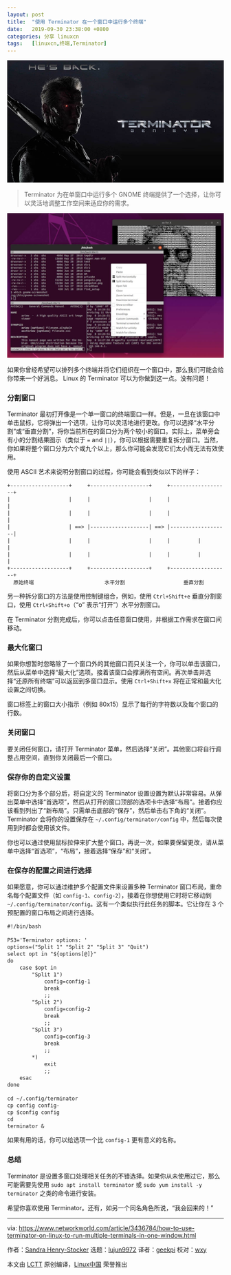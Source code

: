 ```yaml
---
layout: post
title:	"使用 Terminator 在一个窗口中运行多个终端"
date:	2019-09-30 23:38:00 +0800 
categories:	分享 linuxcn 
tags:	[linuxcn,终端,Terminator]
---
```



![](/Asserts/Images/album/201909/30/233732j9jjx3xxuujopiuu.jpg)



> 
> Terminator 为在单窗口中运行多个 GNOME 终端提供了一个选择，让你可以灵活地调整工作空间来适应你的需求。
> 
> 
> 


![](/Asserts/Images/album/201909/30/233819d9hn3n4l25dnng59.jpg)


如果你曾经希望可以排列多个终端并将它们组织在一个窗口中，那么我们可能会给你带来一个好消息。 Linux 的 Terminator 可以为你做到这一点。没有问题！


### 分割窗口


Terminator 最初打开像是一个单一窗口的终端窗口一样。但是，一旦在该窗口中单击鼠标，它将弹出一个选项，让你可以灵活地进行更改。你可以选择“水平分割”或“垂直分割”，将你当前所在的窗口分为两个较小的窗口。实际上，菜单旁会有小的分割结果图示（类似于 `=` and `||`），你可以根据需要重复拆分窗口。当然，你如果将整个窗口分为六个或九个以上，那么你可能会发现它们太小而无法有效使用。


使用 ASCII 艺术来说明分割窗口的过程，你可能会看到类似以下的样子：



```
+-------------------+     +-------------------+     +-------------------+
|                   |     |                   |     |                   |
|                   |     |                   |     |                   |
|                   | ==> |-------------------| ==> |-------------------|
|                   |     |                   |     |         |         |
|                   |     |                   |     |         |         |
+-------------------+     +-------------------+     +-------------------+
  原始终端                       水平分割                   垂直分割
```

另一种拆分窗口的方法是使用控制键组合，例如，使用 `Ctrl+Shift+e` 垂直分割窗口，使用 `Ctrl+Shift+o`（“o” 表示“打开”）水平分割窗口。


在 Terminator 分割完成后，你可以点击任意窗口使用，并根据工作需求在窗口间移动。


### 最大化窗口


如果你想暂时忽略除了一个窗口外的其他窗口而只关注一个，你可以单击该窗口，然后从菜单中选择“最大化”选项。接着该窗口会撑满所有空间。再次单击并选择“还原所有终端”可以返回到多窗口显示。使用 `Ctrl+Shift+x` 将在正常和最大化设置之间切换。


窗口标签上的窗口大小指示（例如 80x15）显示了每行的字符数以及每个窗口的行数。


### 关闭窗口


要关闭任何窗口，请打开 Terminator 菜单，然后选择“关闭”。其他窗口将自行调整占用空间，直到你关闭最后一个窗口。


### 保存你的自定义设置


将窗口分为多个部分后，将自定义的 Terminator 设置设置为默认非常容易。从弹出菜单中选择“首选项”，然后从打开的窗口顶部的选项卡中选择“布局”。接着你应该看到列出了“新布局”。只需单击底部的“保存”，然后单击右下角的“关闭”。Terminator 会将你的设置保存在 `~/.config/terminator/config` 中，然后每次使用到时都会使用该文件。


你也可以通过使用鼠标拉伸来扩大整个窗口。再说一次，如果要保留更改，请从菜单中选择“首选项”，“布局”，接着选择“保存”和“关闭”。


### 在保存的配置之间进行选择


如果愿意，你可以通过维护多个配置文件来设置多种 Terminator 窗口布局，重命名每个配置文件（如 `config-1`、`config-2`），接着在你想使用它时将它移动到 `~/.config/terminator/config`。这有一个类似执行此任务的脚本。它让你在 3 个预配置的窗口布局之间进行选择。



```
#!/bin/bash

PS3='Terminator options: '
options=("Split 1" "Split 2" "Split 3" "Quit")
select opt in "${options[@]}"
do
    case $opt in
        "Split 1")
            config=config-1
            break
            ;;
        "Split 2")
            config=config-2
            break
            ;;
        "Split 3")
            config=config-3
            break
            ;;
        *)
            exit
            ;;
    esac
done

cd ~/.config/terminator
cp config config-
cp $config config
cd
terminator &
```

如果有用的话，你可以给选项一个比 `config-1` 更有意义的名称。


### 总结


Terminator 是设置多窗口处理相关任务的不错选择。如果你从未使用过它，那么可能需要先使用 `sudo apt install terminator` 或 `sudo yum install -y terminator` 之类的命令进行安装。


希望你喜欢使用 Terminator。还有，如另一个同名角色所说，“我会回来的！”




---


via: <https://www.networkworld.com/article/3436784/how-to-use-terminator-on-linux-to-run-multiple-terminals-in-one-window.html>


作者：[Sandra Henry-Stocker](https://www.networkworld.com/author/Sandra-Henry_Stocker/) 选题：[lujun9972](https://github.com/lujun9972) 译者：[geekpi](https://github.com/geekpi) 校对：[wxy](https://github.com/wxy)


本文由 [LCTT](https://github.com/LCTT/TranslateProject) 原创编译，[Linux中国](https://linux.cn/) 荣誉推出
